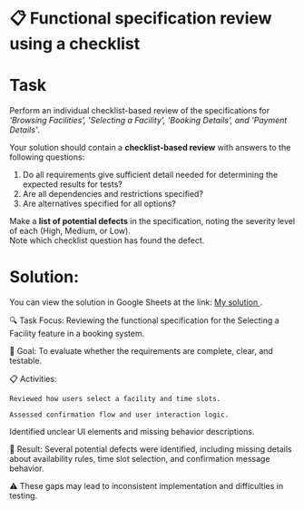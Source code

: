 <div>
  <h1> 📋 Functional specification review using a checklist</h1>
  
  <h1>Task</h1>
  <p>Perform an individual checklist-based review of the specifications for <i>'Browsing Facilities', 'Selecting a Facility', 'Booking Details', and 'Payment Details'</i>.</p>
  <p>Your solution should contain a <b>checklist-based review</b> with answers to the following questions: </p>
  
  <ol>
    <li>Do all requirements give sufficient detail needed for determining the expected results for tests?</li>
    <li>Are all dependencies and restrictions specified?</li>
    <li>Are alternatives specified for all options?</li> 
  </ol>
  
  <p> Make a <b>list of potential defects</b> in the specification, noting the severity level of each (High, Medium, or Low).<br>
      Note which checklist question has found the defect.</p>

<h1>Solution:</h1>
<p> You can view the solution in Google Sheets at the link: <a href="https://docs.google.com/spreadsheets/d/1zvXy7c53vkJGOK1HFFpyrAqLX2gu-PKmlX2zIAMi29A/edit?usp=sharing target="_blank"> My solution </a>.
</p>

🔍 Task Focus: Reviewing the functional specification for the Selecting a Facility feature in a booking system.

📝 Goal: To evaluate whether the requirements are complete, clear, and testable.

📋 Activities:

    Reviewed how users select a facility and time slots.

    Assessed confirmation flow and user interaction logic.
</div>
    Identified unclear UI elements and missing behavior descriptions.

🐞 Result: Several potential defects were identified, including missing details about availability rules, time slot selection, and confirmation message behavior.

⚠️ These gaps may lead to inconsistent implementation and difficulties in testing.
